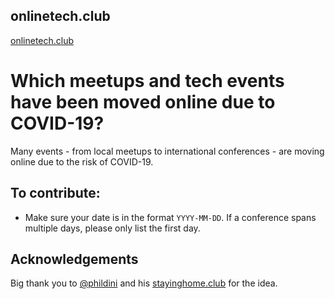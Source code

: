 ## onlinetech.club

[onlinetech.club](http://onlinetech.club)

# Which meetups and tech events have been moved online due to COVID-19?
Many events - from local meetups to international conferences - are moving online due to the risk of COVID-19.

## To contribute:

- Make sure your date is in the format `YYYY-MM-DD`. If a conference spans multiple days, please only list the first day.


## Acknowledgements

Big thank you to [@phildini](https://github.com/phildini) and his [stayinghome.club](https://stayinghome.club/) for the idea.